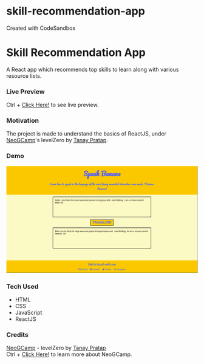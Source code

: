 # skill-recommendation-app
Created with CodeSandbox


# Skill Recommendation App
A React app which recommends top skills to learn along with various resource lists.

### Live Preview
Ctrl + [Click Here!](https://jdrbo.csb.app/) to see live preview.

### Motivation
The project is made to understand the basics of ReactJS, under [NeoGCamp](https://neog.camp/)'s levelZero by [Tanay Pratap](https://tanaypratap.com/).

### Demo
![Demo 1 pic](https://github.com/thesudeshdas/speak-banana/blob/master/demo/demo1.png)

### Tech Used
* HTML
* CSS
* JavaScript
* ReactJS

### Credits
[NeoGCamp](https://neog.camp/) - levelZero by [Tanay Pratap](https://tanaypratap.com/) <br>
Ctrl + [Click Here!](https://neog.camp/) to learn more about NeoGCamp.